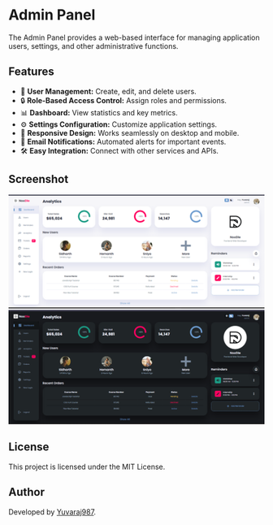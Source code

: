 # Admin Panel

The Admin Panel provides a web-based interface for managing application users, settings, and other administrative functions.

## Features

- 👤 **User Management:** Create, edit, and delete users.
- 🔒 **Role-Based Access Control:** Assign roles and permissions.
- 📊 **Dashboard:** View statistics and key metrics.
- ⚙️ **Settings Configuration:** Customize application settings.
- 📱 **Responsive Design:** Works seamlessly on desktop and mobile.
- 📧 **Email Notifications:** Automated alerts for important events.
- 🛠️ **Easy Integration:** Connect with other services and APIs.

## Screenshot

![Screenshot](/noodle1.png)    ![Screenshot](/noodle2.png)

## License

This project is licensed under the MIT License.

## Author

Developed by [Yuvaraj987](https://github.com/Yuvaraj987).
